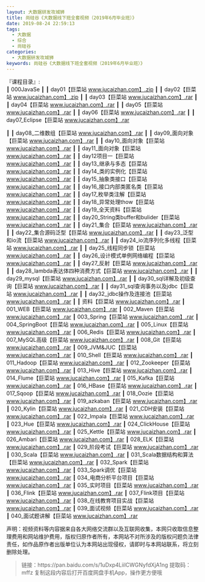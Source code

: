 ```yaml
---
layout: 大数据研发攻城狮
title: 尚硅谷《大数据线下班全套视频（2019年6月毕业班）》
date: 2019-08-24 22:59:13
tags:
  - 大数据
  - 综合
  - 尚硅谷
categories:
  - 大数据研发攻城狮
keywords: 尚硅谷《大数据线下班全套视频（2019年6月毕业班）》
---
```

『课程目录』:  
┃  000JavaSe
┃  ┃  day01【巨菜站 www.jucaizhan.com】.zip
┃  ┃  day02【巨菜站 www.jucaizhan.com】.zip
┃  ┃  day03【巨菜站 www.jucaizhan.com】.rar
┃  ┃  day04【巨菜站 www.jucaizhan.com】.rar
┃  ┃  day05【巨菜站 www.jucaizhan.com】.rar
┃  ┃  day06【巨菜站 www.jucaizhan.com】.rar
┃  ┃  day07_Eclipse【巨菜站 www.jucaizhan.com】.rar
<!-- more -->  
┃  ┃  day08_二维数组【巨菜站 www.jucaizhan.com】.rar
┃  ┃  day09_面向对象【巨菜站 www.jucaizhan.com】.rar
┃  ┃  day10_面向对象【巨菜站 www.jucaizhan.com】.rar
┃  ┃  day11_面向对象【巨菜站 www.jucaizhan.com】.rar
┃  ┃  day12项目一【巨菜站 www.jucaizhan.com】.rar
┃  ┃  day13_继承与多态【巨菜站 www.jucaizhan.com】.rar
┃  ┃  day14_类的实例化【巨菜站 www.jucaizhan.com】.rar
┃  ┃  day15_抽象类接口【巨菜站 www.jucaizhan.com】.rar
┃  ┃  day16_接口内部类匿名类【巨菜站 www.jucaizhan.com】.rar
┃  ┃  day17_枚举类注解【巨菜站 www.jucaizhan.com】.rar
┃  ┃  day18_异常处理thow【巨菜站 www.jucaizhan.com】.rar
┃  ┃  day19_全天资料【巨菜站 www.jucaizhan.com】.rar
┃  ┃  day20_String类buffer和bulider【巨菜站 www.jucaizhan.com】.rar
┃  ┃  day21_集合【巨菜站 www.jucaizhan.com】.rar
┃  ┃  day22_集合源码泛型【巨菜站 www.jucaizhan.com】.rar
┃  ┃  day23_泛型和io流【巨菜站 www.jucaizhan.com】.rar
┃  ┃  day24_io流序列化多线程【巨菜站 www.jucaizhan.com】.rar
┃  ┃  day25_线程同步锁【巨菜站 www.jucaizhan.com】.rar
┃  ┃  day26_设计模式单例网络编程【巨菜站 www.jucaizhan.com】.rar
┃  ┃  day27_反射【巨菜站 www.jucaizhan.com】.rar
┃  ┃  day28_lambda表达体四种消费方式【巨菜站 www.jucaizhan.com】.rar
┃  ┃  day29_mysql【巨菜站 www.jucaizhan.com】.rar
┃  ┃  day30_sql详解及初级查询【巨菜站 www.jucaizhan.com】.rar
┃  ┃  day31_sql查询事务以及jdbc【巨菜站 www.jucaizhan.com】.rar
┃  ┃  day32_jdbc操作及连接池【巨菜站 www.jucaizhan.com】.rar
┃  ┃  资料【巨菜站 www.jucaizhan.com】.rar
┃  001_WEB【巨菜站 www.jucaizhan.com】.rar
┃  002_Maven【巨菜站 www.jucaizhan.com】.rar
┃  003_Spring【巨菜站 www.jucaizhan.com】.rar
┃  004_SpringBoot【巨菜站 www.jucaizhan.com】.rar
┃  005_Linux【巨菜站 www.jucaizhan.com】.rar
┃  006_Redis【巨菜站 www.jucaizhan.com】.rar
┃  007_MySQL高级【巨菜站 www.jucaizhan.com】.rar
┃  008_Git【巨菜站 www.jucaizhan.com】.rar
┃  009_JVM&JUC【巨菜站 www.jucaizhan.com】.rar
┃  010_Shell【巨菜站 www.jucaizhan.com】.rar
┃  011_Hadoop【巨菜站 www.jucaizhan.com】.rar
┃  012_Zookeeper【巨菜站 www.jucaizhan.com】.rar
┃  013_Hive【巨菜站 www.jucaizhan.com】.rar
┃  014_Flume【巨菜站 www.jucaizhan.com】.rar
┃  015_Kafka【巨菜站 www.jucaizhan.com】.rar
┃  016_HBase【巨菜站 www.jucaizhan.com】.rar
┃  017_Sqoop【巨菜站 www.jucaizhan.com】.rar
┃  018_Oozie【巨菜站 www.jucaizhan.com】.rar
┃  019_azkaban【巨菜站 www.jucaizhan.com】.rar
┃  020_Kylin【巨菜站 www.jucaizhan.com】.rar
┃  021_CDH安装【巨菜站 www.jucaizhan.com】.rar
┃  022_Impala【巨菜站 www.jucaizhan.com】.rar
┃  023_Hue【巨菜站 www.jucaizhan.com】.rar
┃  024_ClickHouse【巨菜站 www.jucaizhan.com】.rar
┃  025_Kettle【巨菜站 www.jucaizhan.com】.rar
┃  026_Ambari【巨菜站 www.jucaizhan.com】.rar
┃  028_ELK【巨菜站 www.jucaizhan.com】.rar
┃  029_阶段考试【巨菜站 www.jucaizhan.com】.rar
┃  030_Scala【巨菜站 www.jucaizhan.com】.rar
┃  031_Scala数据结构和算法【巨菜站 www.jucaizhan.com】.rar
┃  032_Spark【巨菜站 www.jucaizhan.com】.rar
┃  033_Spark调优【巨菜站 www.jucaizhan.com】.rar
┃  034_电商分析平台项目【巨菜站 www.jucaizhan.com】.rar
┃  035_实时项目【巨菜站 www.jucaizhan.com】.rar
┃  036_Flink【巨菜站 www.jucaizhan.com】.rar
┃  037_Flink项目【巨菜站 www.jucaizhan.com】.rar
┃  038_在线教育项目实战【巨菜站 www.jucaizhan.com】.rar
┃  039_面试视频【巨菜站 www.jucaizhan.com】.rar
┃  040_面试题讲解【巨菜站 www.jucaizhan.com】.rar

<div class="post-copyright">
    <div class="post-copyright__author">
      <span class="post-copyright-meta">声明：视频资料等内容据来自各大网络交流群以及互联网收集，本网只收取信息整理费用和网站维护费用，版权归原作者所有，本网站不对所涉及的版权问题负法律责任，如作品原作者出版单位认为本网站出现侵权，请即时与本网站联系，将立刻删除处理。 </span>
    </div>
</div>

<blockquote class="blockquote-center">
链接：https://pan.baidu.com/s/1uDxp4LiilCWGNyfdXjA1ng 
提取码：mffz 
复制这段内容后打开百度网盘手机App，操作更方便哦
</blockquote>

